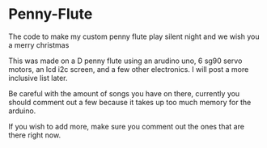 # Penny-Flute
The code to make my custom penny flute play silent night and we wish you a merry christmas


This was made on a D penny flute using an arudino uno, 6 sg90 servo motors, an lcd i2c screen, and a few other electronics. 
I will post a more inclusive list later.

Be careful with the amount of songs you have on there, currently you should comment out a few because it takes up too much memory for the arduino.

If you wish to add more, make sure you comment out the ones that are there right now.  
